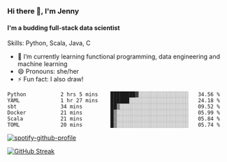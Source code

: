 ### Hi there 👋, I'm Jenny
#### I'm a budding full-stack data scientist

Skills: Python, Scala, Java, C

- 🌱 I’m currently learning functional programming, data engineering and machine learning 
- 😄 Pronouns: she/her 
- ⚡ Fun fact: I also draw! 

<!--START_SECTION:waka-->

```text
Python           2 hrs 5 mins    ████████▓░░░░░░░░░░░░░░░░   34.56 %
YAML             1 hr 27 mins    ██████░░░░░░░░░░░░░░░░░░░   24.18 %
sbt              34 mins         ██▒░░░░░░░░░░░░░░░░░░░░░░   09.52 %
Docker           21 mins         █▒░░░░░░░░░░░░░░░░░░░░░░░   05.99 %
Scala            21 mins         █▒░░░░░░░░░░░░░░░░░░░░░░░   05.84 %
TOML             20 mins         █▒░░░░░░░░░░░░░░░░░░░░░░░   05.74 %
```

<!--END_SECTION:waka-->

[![spotify-github-profile](https://spotify-github-profile.vercel.app/api/view?uid=kh5e5q72420aadpa715ryg9u4&cover_image=true&theme=novatorem&bar_color_cover=true&bar_color=53b14f)](https://spotify-github-profile.vercel.app/api/view?uid=kh5e5q72420aadpa715ryg9u4&redirect=true)

[![GitHub Streak](https://streak-stats.demolab.com?user=jinkjonks&theme=monokai&hide_border=true&date_format=j%20M%5B%20Y%5D)](https://git.io/streak-stats)

